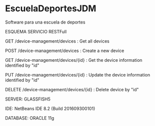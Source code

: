 # EscuelaDeportesJDM
Software para una escuela de deportes


ESQUEMA SERVICIO RESTFull

GET 	/device-management/devices : Get all devices

POST 	/device-management/devices : Create a new device

GET 	/device-management/devices/{id} : Get the device information identified by "id"

PUT 	/device-management/devices/{id} : Update the device information identified by "id"

DELETE	/device-management/devices/{id} : Delete device by "id"




SERVER: GLASSFISH5

IDE: NetBeans IDE 8.2 (Build 201609300101)

DATABASE: ORACLE 11g

